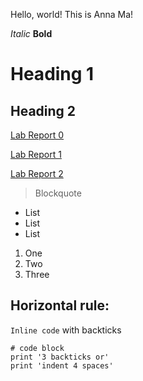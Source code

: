 Hello, world! This is Anna Ma!

*Italic*
**Bold**
# Heading 1
## Heading 2
[Lab Report 0](https://xxannama.github.io/cse15l-lab-reports/lab-report-1-week-0.html)

[Lab Report 1](https://xxannama.github.io/cse15l-lab-reports/lab-report-1-week-1.html)

[Lab Report 2](https://xxannama.github.io/cse15l-lab-reports/lab-report-2-week-3.html)

> Blockquote

* List
* List
* List
1. One
2. Two
3. Three

Horizontal rule:
---
`Inline code` with backticks
```
# code block
print '3 backticks or'
print 'indent 4 spaces'
```
